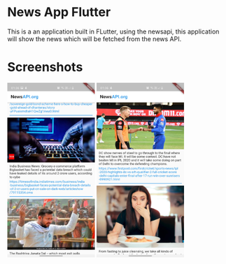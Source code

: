 # News App Flutter

<p>This is a an application built in FLutter, using the newsapi, this application will show the news which will be fetched from the news API.</p>

# Screenshots
<img src="screenshots/ss1.jpg" alt="Screenshot" width="200" height="400">  <img src="screenshots/ss2.jpg" alt="Screenshot" width="200" height="400">
